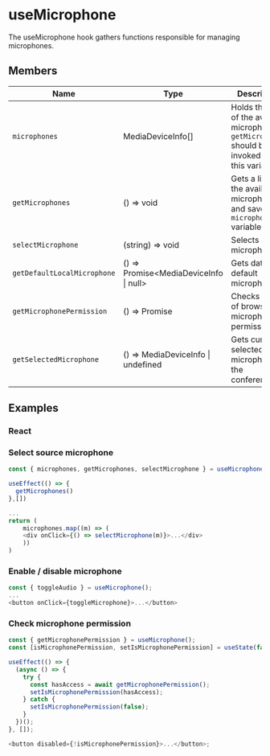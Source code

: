 # useMicrophone

The useMicrophone hook gathers functions responsible for managing microphones.

## Members

| Name                        | Type                                   | Description                                                                                          |
| --------------------------- | -------------------------------------- | ---------------------------------------------------------------------------------------------------- |
| `microphones`               | MediaDeviceInfo[]                      | Holds the list of the available microphones. `getMicrophones` should be invoked to set this variable |
| `getMicrophones`            | () => void                             | Gets a list of the available microphones and saves it to `microphones` variable                      |
| `selectMicrophone`          | (string) => void                       | Selects a microphone.                                                                                |
| `getDefaultLocalMicrophone` | () => Promise<MediaDeviceInfo \| null> | Gets data of default microphone.                                                                     |
| `getMicrophonePermission`   | () => Promise<boolean>                 | Checks status of browser microphone permissions.                                                     |
| `getSelectedMicrophone`     | () => MediaDeviceInfo \| undefined     | Gets currently selected microphone in the conference.                                                |

## Examples

### React

### Select source microphone

```javascript
const { microphones, getMicrophones, selectMicrophone } = useMicrophone();

useEffect(() => {
  getMicrophones()
},[])

...
return (
    microphones.map((m) => (
    <div onClick={() => selectMicrophone(m)}>...</div>
    ))
)
```

### Enable / disable microphone

```javascript
const { toggleAudio } = useMicrophone();
...
<button onClick={toggleMicrophone}>...</button>
```

### Check microphone permission

```javascript
const { getMicrophonePermission } = useMicrophone();
const [isMicrophonePermission, setIsMicrophonePermission] = useState(false);

useEffect(() => {
  (async () => {
    try {
      const hasAccess = await getMicrophonePermission();
      setIsMicrophonePermission(hasAccess);
    } catch {
      setIsMicrophonePermission(false);
    }
  })();
}, []);

<button disabled={!isMicrophonePermission}>...</button>;
```
